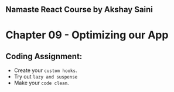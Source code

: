 ## Namaste React Course by Akshay Saini

# Chapter 09 - Optimizing our App

## Coding Assignment:

- Create your `custom hooks`.
- Try out `lazy and suspense`
- Make your `code clean`.
